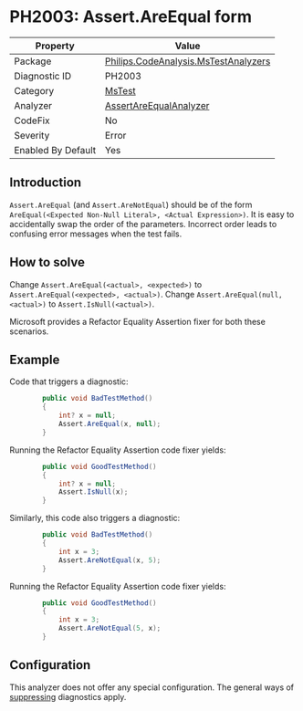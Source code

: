 # PH2003: Assert.AreEqual form

| Property | Value  |
|--|--|
| Package | [Philips.CodeAnalysis.MsTestAnalyzers](https://www.nuget.org/packages/Philips.CodeAnalysis.MsTestAnalyzers) |
| Diagnostic ID | PH2003 |
| Category  | [MsTest](../MsTest.md) |
| Analyzer | [AssertAreEqualAnalyzer](https://github.com/philips-software/roslyn-analyzers/blob/main/Philips.CodeAnalysis.MsTestAnalyzers/AssertAreEqualAnalyzer.cs)
| CodeFix  | No |
| Severity | Error |
| Enabled By Default | Yes |

## Introduction

`Assert.AreEqual` (and `Assert.AreNotEqual`) should be of the form `AreEqual(<Expected Non-Null Literal>, <Actual Expression>)`. It is easy to accidentally swap the order of the parameters. Incorrect order leads to confusing error messages when the test fails.

## How to solve

Change `Assert.AreEqual(<actual>, <expected>)` to `Assert.AreEqual(<expected>, <actual>)`.
Change `Assert.AreEqual(null, <actual>)` to `Assert.IsNull(<actual>)`.

Microsoft provides a Refactor Equality Assertion fixer for both these scenarios.

## Example

Code that triggers a diagnostic:
``` cs
        public void BadTestMethod()
        {
            int? x = null;
            Assert.AreEqual(x, null);
        }
```
Running the Refactor Equality Assertion code fixer yields:
``` cs
        public void GoodTestMethod()
        {
            int? x = null;
            Assert.IsNull(x);
        }
```

Similarly, this code also triggers a diagnostic:
``` cs
        public void BadTestMethod()
        {
            int x = 3;
            Assert.AreNotEqual(x, 5);
        }
```
Running the Refactor Equality Assertion code fixer yields:
``` cs
        public void GoodTestMethod()
        {
            int x = 3;
            Assert.AreNotEqual(5, x);
        }
```

## Configuration

This analyzer does not offer any special configuration. The general ways of [suppressing](https://learn.microsoft.com/en-us/dotnet/fundamentals/code-analysis/suppress-warnings) diagnostics apply.
